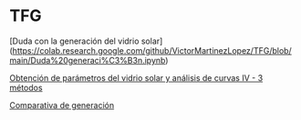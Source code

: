 # TFG
[Duda con la generación del vidrio solar]
(https://colab.research.google.com/github/VictorMartinezLopez/TFG/blob/main/Duda%20generaci%C3%B3n.ipynb)




[Obtención de parámetros del vidrio solar y análisis de curvas IV - 3 métodos](https://colab.research.google.com/github/VictorMartinezLopez/TFG/blob/main/Obtenci%C3%B3n_de_par%C3%A1metros_del_vidrio_solar_3_m%C3%A9todos.ipynb)

[Comparativa de generación](https://colab.research.google.com/github/VictorMartinezLopez/TFG/blob/main/Generaci%C3%B3n%20(comparativa).ipynb)
